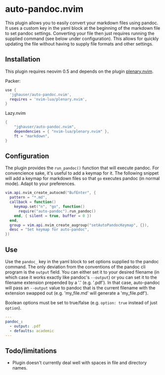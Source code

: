 # auto-pandoc.nvim

This plugin allows you to easily convert your markdown files using pandoc. It uses a custom key in the yaml block at the beginning of the markdown file to set pandoc settings. Converting your file then just requires running the supplied command (see below under configuration). This allows for quickly updating the file without having to supply file formats and other settings.

## Installation

This plugin requires neovim 0.5 and depends on the plugin [plenary.nvim](https://github.com/nvim-lua/plenary.nvim).

Packer:

```lua
use {
  'jghauser/auto-pandoc.nvim',
  requires = 'nvim-lua/plenary.nvim',
}
```

Lazy.nvim
```lua
{
    "jghauser/auto-pandoc.nvim",
    dependencies = { "nvim-lua/plenary.nvim" },
    ft = "markdown",
}
```

## Configuration

The plugin provides the `run_pandoc()` function that will execute pandoc. For convencience sake, it's useful to add a keymap for it. The following snippet will add a keymap for markdown files so that `go` executes pandoc (in normal mode). Adapt to your preferences.

```lua
vim.api.nvim_create_autocmd("BufEnter", {
  pattern = "*.md",
  callback = function()
    keymap.set("n", "go", function()
      require("auto-pandoc").run_pandoc()
    end, { silent = true, buffer = 0 })
  end,
  group = vim.api.nvim_create_augroup("setAutoPandocKeymap", {}),
  desc = "Set keymap for auto-pandoc",
})
```

## Use

Use the `pandoc_` key in the yaml block to set options supplied to the pandoc command. The only deviation from the conventions of the pandoc cli program is the `output` field. You can either set it to your desired filename (in which case it works exactly like pandoc's `--output`) or you can set it to the filename extension prepended by a '.' (e.g. '.pdf'). In that case, auto-pandoc will pass an `--output` value to pandoc that is the current filename with the extension swapped out (e.g. 'my_file.md' will generate a 'my_file.pdf').

Boolean options must be set to true/false (e.g. `option: true` instead of just `option`).

```yaml
---
pandoc_:
  - output: .pdf
  - defaults: academic
---
```

## Todo/limitations

- Plugin doesn't currently deal well with spaces in file and directory names.
